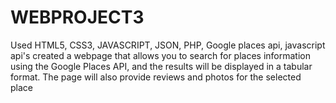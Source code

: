 # WEBPROJECT3
Used HTML5, CSS3, JAVASCRIPT, JSON, PHP, Google places api, javascript api's
created a webpage that allows you to search for places information using the Google Places API, and the results will be displayed in a 
tabular format.
The page will also provide reviews and photos for the selected place
